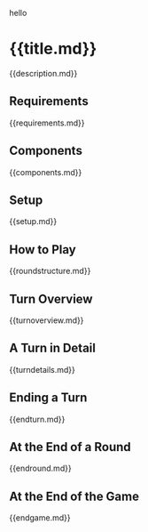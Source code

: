 hello
# {{title.md}}
{{description.md}}  
## Requirements
{{requirements.md}}  
## Components
{{components.md}} 
## Setup 
{{setup.md}}  
## How to Play
{{roundstructure.md}}  
## Turn Overview
{{turnoverview.md}}  
## A Turn in Detail
{{turndetails.md}}  
## Ending a Turn
{{endturn.md}} 
## At the End of a Round 
{{endround.md}} 
## At  the End of the Game 
{{endgame.md}}  
